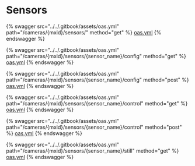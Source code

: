 # Sensors

{% swagger src="../../.gitbook/assets/oas.yml" path="/cameras/{mxid}/sensors/" method="get" %}
[oas.yml](../../.gitbook/assets/oas.yml)
{% endswagger %}

{% swagger src="../../.gitbook/assets/oas.yml" path="/cameras/{mxid}/sensors/{sensor_name}/config" method="get" %}
[oas.yml](../../.gitbook/assets/oas.yml)
{% endswagger %}

{% swagger src="../../.gitbook/assets/oas.yml" path="/cameras/{mxid}/sensors/{sensor_name}/config" method="post" %}
[oas.yml](../../.gitbook/assets/oas.yml)
{% endswagger %}

{% swagger src="../../.gitbook/assets/oas.yml" path="/cameras/{mxid}/sensors/{sensor_name}/control" method="get" %}
[oas.yml](../../.gitbook/assets/oas.yml)
{% endswagger %}

{% swagger src="../../.gitbook/assets/oas.yml" path="/cameras/{mxid}/sensors/{sensor_name}/control" method="post" %}
[oas.yml](../../.gitbook/assets/oas.yml)
{% endswagger %}

{% swagger src="../../.gitbook/assets/oas.yml" path="/cameras/{mxid}/sensors/{sensor_name}/still" method="get" %}
[oas.yml](../../.gitbook/assets/oas.yml)
{% endswagger %}
